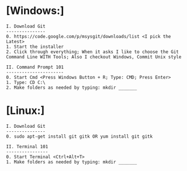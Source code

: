 [Windows:]
==========
	I. Download Git
	---------------
	0. https://code.google.com/p/msysgit/downloads/list <I pick the Latest>
	1. Start the installer
	2. Click through everything; When it asks I like to choose the Git Command Line WITH Tools; Also I checkout Windows, Commit Unix style

	II. Command Prompt 101
	----------------------
	0. Start Cmd <Press Windows Button + R; Type: CMD; Press Enter>
	1. Type: CD C:\
	2. Make folders as needed by typing: mkdir _______


[Linux:]
========
	I. Download Git
	---------------
	0. sudo apt-get install git gitk OR yum install git gitk

	II. Terminal 101
	----------------
	0. Start Terminal <Ctrl+Alt+T>
	1. Make folders as needed by typing: mkdir _______